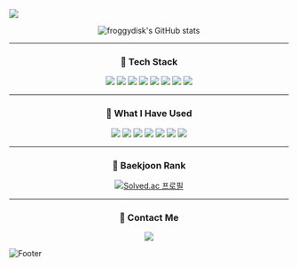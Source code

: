 <img src="https://capsule-render.vercel.app/api?type=waving&color=0:ED820E,100:962569&height=120&section=header&text=Welcome%20to%20Froggy%20Space!&fontSize=40&fontColor=E3DBEB&animation=twinkling"/>
 

<div align="center">

![froggydisk's GitHub stats](https://github-readme-stats.vercel.app/api?username=froggydisk&show_icons=true&theme=dark)

-------------

### <p align="center"> 🐢 <b>Tech Stack</b> </p>

<p align="center">
  <img src="https://img.shields.io/badge/Python-3776AB?style=flat-square&logo=Python&logoColor=white"/>
  <img src="https://img.shields.io/badge/PyTorch-EE4C2C?style=flat-square&logo=PyTorch&logoColor=white"/>
  <img src="https://img.shields.io/badge/HTML5-E34F26?style=flat-square&logo=HTML5&logoColor=white"/>
  <img src="https://img.shields.io/badge/CSS3-1572B6?style=flat-square&logo=CSS3&logoColor=white"/>
  <img src="https://img.shields.io/badge/JavaScript-F7DF1E?style=flat-square&logo=JavaScript&logoColor=white"/>
  <img src="https://img.shields.io/badge/ReactNative-61DAFB?style=flat-square&logo=React&logoColor=white"/>
  <img src="https://img.shields.io/badge/java-007396?style=flat-square&logo=java&logoColor=white"/>
  <img src="https://img.shields.io/badge/MySQL-4479A1?style=flat-square&logo=MySQL&logoColor=white"/>
</p>

-------------

### <p align="center"> 🚀 <b>What I Have Used</b>  </p>

<p align="center">
  <img src="https://img.shields.io/badge/Firebase-FFCA28?style=flat-square&logo=Firebase&logoColor=white"/>
  <img src="https://img.shields.io/badge/VSCode-007ACC?style=flat-square&logo=VisualStudioCode&logoColor=white"/>
  <img src="https://img.shields.io/badge/XCode-147EFB?style=flat-square&logo=XCode&logoColor=white"/>
  <img src="https://img.shields.io/badge/Jira-0052CC?style=flat-square&logo=Jira&logoColor=white"/>
  <img src="https://img.shields.io/badge/Figma-F24E1E?style=flat-square&logo=Figma&logoColor=white"/>
  <img src="https://img.shields.io/badge/Slack-4A154B?style=flat-square&logo=Slack&logoColor=white"/>
  <img src="https://img.shields.io/badge/Discord-5865F2?style=flat-square&logo=Discord&logoColor=white"/>
</p>

------------

### 🏅 Baekjoon Rank
[![Solved.ac
프로필](http://mazassumnida.wtf/api/generate_badge?boj=sewoomkim)](https://solved.ac/sewoomkim)

------------

### 📩 Contact Me

<img src="https://img.shields.io/badge/sewoomkim93@gmail.com-EA4335?style=flat-square&logo=Gmail&logoColor=white"/>

</div>

![Footer](https://capsule-render.vercel.app/api?type=waving&color=auto&height=160&section=footer)
